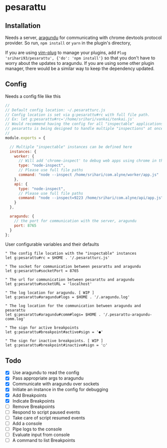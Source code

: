 # pesarattu

## Installation

Needs a server, [aragundu](https://www.npmjs.com/package/aragundu) for communicating with chrome devtools protocol provider. So run, `npm install` or `yarn` in the plugin's directory,

If you are using [vim-plug](https://github.com/junegunn/vim-plug) to manage your plugins, add `Plug 'srihari93/pesarattu', {'do': 'npm install'}` so that you don't have to worry about the updates to aragundu.
If you are using some other plugin manager, there would be a similar way to keep the dependency updated.

## Config

Needs a config file like this
```javascript
//
// Default config location: ~/.pesaratturc.js
// Config location is set via g:pesarattu#rc with full file path.
// Ex: let g:pesarattu#rc='/home/srihari/vankai/tenkai.js'
// Would recommend having the config for all "inspectable" applications at one place.
// pesarattu is being designed to handle multiple "inspections" at once.
//
module.exports = {

  // Multiple "inspectable" instances can be defined here
  instances: {
    worker: {
      // Will add 'chrome-inspect' to debug web apps using chrome in the very far future.
      type: "node-inspect",
      // Please use full file paths
      command: "node --inspect /home/srihari/com.alyne/worker/app.js"
    },
    api: {
      type: "node-inspect",
      // Please use full file paths
      command: "node --inspect=9223 /home/srihari/com.alyne/api/app.js"
    }
  },

  aragundu: {
    // the port for communication with the server, aragundu
    port: 8765
  }
};
```

User configurable variables and their defaults
```vim
" The config file location with the "inspectable" instances
let g:pesarattu#rc = $HOME . '/.pesaratturc.js'

" The socket for communication between pesarattu and aragundu
let g:pesarattu#socketPort = 8765

" The url for communication between pesarattu and aragundu
let g:pesarattu#socketURL = 'localhost'

" The log location for aragundu. [ WIP ]
let g:pesarattu#aragundu#logs = $HOME . '/.aragundu.log'

" The log location for the communication between aragundu and pesarattu
let g:pesarattu#aragundu#comm#logs= $HOME . '/.pesarattu-aragundu-comm.log'

" The sign for active breakpoints
let g:pesarattu#breakpoint#active#sign = '●'

" The sign for inactive breakpoints. [ WIP ]
let g:pesarattu#breakpoint#inactive#sign = '○'
```

## Todo
- [x] Use aragundu to read the config
- [x] Pass appropriate args to aragundu
- [x] Communicate with aragundu over sockets
- [x] Initiate an instance in the config for debugging
- [x] Add Breakpoints
- [x] Indicate Breakpoints
- [ ] Remove Breakpoints
- [ ] Respond to script paused events
- [ ] Take care of script resumed events
- [ ] Add a console
- [ ] Pipe logs to the console
- [ ] Evaluate input from console
- [ ] A command to list Breakpoints
